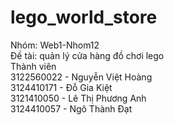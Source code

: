 # lego_world_store  
Nhóm: Web1-Nhom12  
Đề tài: quản lý cửa hàng đồ chơi lego  
Thành viên  
3122560022 - Nguyễn Việt Hoàng  
3124410171 - Đỗ Gia Kiệt  
3121410050 - Lê Thị Phương Anh  
3124410057 - Ngô Thành Đạt  
